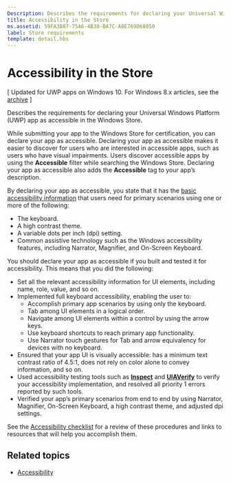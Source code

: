 ```yaml
---
Description: Describes the requirements for declaring your Universal Windows Platform (UWP) app as accessible in the Windows Store.
title: Accessibility in the Store
ms.assetid: 59FA3B87-75A6-4B30-BA7C-A0E769D68050
label: Store requirements
template: detail.hbs
---
```


# Accessibility in the Store

\[ Updated for UWP apps on Windows 10. For Windows 8.x articles, see the [archive](http://go.microsoft.com/fwlink/p/?linkid=619132) \]

Describes the requirements for declaring your Universal Windows Platform (UWP) app as accessible in the Windows Store.

While submitting your app to the Windows Store for certification, you can declare your app as accessible. Declaring your app as accessible makes it easier to discover for users who are interested in accessible apps, such as users who have visual impairments. Users discover accessible apps by using the **Accessible** filter while searching the Windows Store. Declaring your app as accessible also adds the **Accessible** tag to your app’s description.

By declaring your app as accessible, you state that it has the [basic accessibility information](basic-accessibility-information.md) that users need for primary scenarios using one or more of the following:

-   The keyboard.
-   A high contrast theme.
-   A variable dots per inch (dpi) setting.
-   Common assistive technology such as the Windows accessibility features, including Narrator, Magnifier, and On-Screen Keyboard.

You should declare your app as accessible if you built and tested it for accessibility. This means that you did the following:

-   Set all the relevant accessibility information for UI elements, including name, role, value, and so on.
-   Implemented full keyboard accessibility, enabling the user to:
    -   Accomplish primary app scenarios by using only the keyboard.
    -   Tab among UI elements in a logical order.
    -   Navigate among UI elements within a control by using the arrow keys.
    -   Use keyboard shortcuts to reach primary app functionality.
    -   Use Narrator touch gestures for Tab and arrow equivalency for devices with no keyboard.
-   Ensured that your app UI is visually accessible: has a minimum text contrast ratio of 4.5:1, does not rely on color alone to convey information, and so on.
-   Used accessibility testing tools such as [**Inspect**](https://msdn.microsoft.com/library/windows/desktop/Dd318521) and [**UIAVerify**](https://msdn.microsoft.com/library/windows/desktop/Hh920986) to verify your accessibility implementation, and resolved all priority 1 errors reported by such tools.
-   Verified your app’s primary scenarios from end to end by using Narrator, Magnifier, On-Screen Keyboard, a high contrast theme, and adjusted dpi settings.

See the [Accessibility checklist](accessibility-checklist.md) for a review of these procedures and links to resources that will help you accomplish them.

## Related topics

* [Accessibility](accessibility.md)
 

 





<!--HONumber=Mar16_HO2-->


